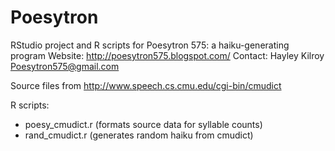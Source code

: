 Poesytron
=========
RStudio project and R scripts for Poesytron 575: a haiku-generating program
Website: http://poesytron575.blogspot.com/
Contact: Hayley Kilroy Poesytron575@gmail.com

Source files from http://www.speech.cs.cmu.edu/cgi-bin/cmudict

R scripts:
- poesy_cmudict.r (formats source data for syllable counts)
- rand_cmudict.r (generates random haiku from cmudict)

